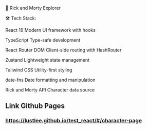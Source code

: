 🚀 Rick and Morty Explorer

🛠️ Tech Stack: 

React 19	Modern UI framework with hooks

TypeScript	Type-safe development

React Router DOM	Client-side routing with HashRouter

Zustand	Lightweight state management

Tailwind CSS	Utility-first styling

date-fns	Date formatting and manipulation

Rick and Morty API	Character data source

## Link Github Pages
### https://lustlee.github.io/test_react/#/character-page